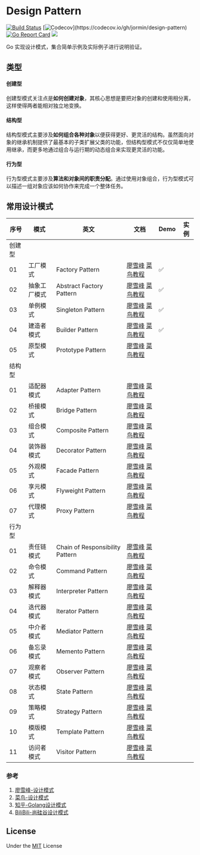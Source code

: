 Design Pattern
=====

[![Build Status](https://github.com/jormin/design-pattern/workflows/test/badge.svg?branch=master)](https://github.com/jormin/design-pattern/actions?query=workflow%3Atest)
[![Codecov](https://codecov.io/gh/jormin/design-pattern/branch/master/graph/badge.svg?)](https://codecov.io/gh/jormin/design-pattern)
[![Go Report Card](https://goreportcard.com/badge/github.com/jormin/design-pattern)](https://goreportcard.com/report/github.com/jormin/design-pattern)
[![](https://img.shields.io/badge/version-v1.0.0-success.svg)](https://github.com/jormin/design-pattern)

Go 实现设计模式，集合简单示例及实际例子进行说明验证。

类型
-----

#### 创建型

创建型模式关注点是**如何创建对象**，其核心思想是要把对象的创建和使用相分离，这样使得两者能相对独立地变换。

#### 结构型

结构型模式主要涉及**如何组合各种对象**以便获得更好、更灵活的结构。虽然面向对象的继承机制提供了最基本的子类扩展父类的功能，但结构型模式不仅仅简单地使用继承，而更多地通过组合与运行期的动态组合来实现更灵活的功能。

#### 行为型

行为型模式主要涉及**算法和对象间的职责分配**。通过使用对象组合，行为型模式可以描述一组对象应该如何协作来完成一个整体任务。

常用设计模式
-----

| 序号 | 模式         | 英文                     | 文档                                                         | Demo | 实例 |
| ---- | ------------ | ------------------------ | ------------------------------------------------------------ | ---- | ---- |
| 创建型 |  |  |  |  |  |
| 01   | 工厂模式     | Factory Pattern          | [廖雪峰](https://www.liaoxuefeng.com/wiki/1252599548343744/1281319170474017) [菜鸟教程](https://www.runoob.com/design-pattern/factory-pattern.html) | ✅    |      |
| 02   | 抽象工厂模式 | Abstract Factory Pattern | [廖雪峰](https://www.liaoxuefeng.com/wiki/1252599548343744/1281319134822433) [菜鸟教程](https://www.runoob.com/design-pattern/abstract-factory-pattern.html) | ✅    |      |
| 03   | 单例模式     | Singleton Pattern        | [廖雪峰](https://www.liaoxuefeng.com/wiki/1252599548343744/1281319214514210) [菜鸟教程](https://www.runoob.com/design-pattern/singleton-pattern.html) | ✅    |      |
| 04   | 建造者模式   | Builder Pattern          | [廖雪峰](https://www.liaoxuefeng.com/wiki/1252599548343744/1281319155793953) [菜鸟教程](https://www.runoob.com/design-pattern/builder-pattern.html) | ✅ |      |
| 05   | 原型模式     | Prototype Pattern        | [廖雪峰](https://www.liaoxuefeng.com/wiki/1252599548343744/1281319195639841) [菜鸟教程](https://www.runoob.com/design-pattern/prototype-pattern.html) |      |      |
| 结构型 |  |  |  | | |
| 01   | 适配器模式 | Adapter Pattern   | [廖雪峰](https://www.liaoxuefeng.com/wiki/1252599548343744/1281319245971489) [菜鸟教程](https://www.runoob.com/design-pattern/adapter-pattern.html) |      |      |
| 02   | 桥接模式   | Bridge Pattern     | [廖雪峰](https://www.liaoxuefeng.com/wiki/1252599548343744/1281319266943009) [菜鸟教程](https://www.runoob.com/design-pattern/bridge-pattern.html) |      |      |
| 03   | 组合模式   | Composite Pattern | [廖雪峰](https://www.liaoxuefeng.com/wiki/1252599548343744/1281319283720226) [菜鸟教程](https://www.runoob.com/design-pattern/composite-pattern.html) |      |      |
| 04   | 装饰器模式 | Decorator Pattern | [廖雪峰](https://www.liaoxuefeng.com/wiki/1252599548343744/1281319302594594) [菜鸟教程](https://www.runoob.com/design-pattern/decorator-pattern.html) |      |      |
| 05   | 外观模式   | Facade Pattern    | [廖雪峰](https://www.liaoxuefeng.com/wiki/1252599548343744/1281319346634785) [菜鸟教程](https://www.runoob.com/design-pattern/facade-pattern.html) |      |      |
| 06   | 享元模式   | Flyweight Pattern | [廖雪峰](https://www.liaoxuefeng.com/wiki/1252599548343744/1281319417937953) [菜鸟教程](https://www.runoob.com/design-pattern/flyweight-pattern.html) |      |      |
| 07   | 代理模式   | Proxy Pattern     | [廖雪峰](https://www.liaoxuefeng.com/wiki/1252599548343744/1281319432618017) [菜鸟教程](https://www.runoob.com/design-pattern/proxy-pattern.html) |      |      |
| 行为型 |  |  |  | | |
| 01   | 责任链模式 | Chain of Responsibility Pattern | [廖雪峰](https://www.liaoxuefeng.com/wiki/1252599548343744/1281319474561057) [菜鸟教程](https://www.runoob.com/design-pattern/chain-of-responsibility-pattern.html) |      |      |
| 02   | 命令模式   | Command Pattern                 | [廖雪峰](https://www.liaoxuefeng.com/wiki/1252599548343744/1281319491338273) [菜鸟教程](https://www.runoob.com/design-pattern/command-pattern.html) |      |      |
| 03   | 解释器模式 | Interpreter Pattern             | [廖雪峰](https://www.liaoxuefeng.com/wiki/1252599548343744/1281319508115489) [菜鸟教程](https://www.runoob.com/design-pattern/interpreter-pattern.html) |      |      |
| 04   | 迭代器模式 | Iterator Pattern                | [廖雪峰](https://www.liaoxuefeng.com/wiki/1252599548343744/1281319524892705) [菜鸟教程](https://www.runoob.com/design-pattern/iterator-pattern.html) |      |      |
| 05   | 中介者模式 | Mediator Pattern                | [廖雪峰](https://www.liaoxuefeng.com/wiki/1252599548343744/1281319541669922) [菜鸟教程](https://www.runoob.com/design-pattern/mediator-pattern.html) |      |      |
| 06   | 备忘录模式 | Memento Pattern                 | [廖雪峰](https://www.liaoxuefeng.com/wiki/1252599548343744/1281319562641441) [菜鸟教程](https://www.runoob.com/design-pattern/memento-pattern.html) |      |      |
| 07   | 观察者模式 | Observer Pattern                | [廖雪峰](https://www.liaoxuefeng.com/wiki/1252599548343744/1281319577321505) [菜鸟教程](https://www.runoob.com/design-pattern/observer-pattern.html) |      |      |
| 08   | 状态模式   | State Pattern                   | [廖雪峰](https://www.liaoxuefeng.com/wiki/1252599548343744/1281319592001569) [菜鸟教程](https://www.runoob.com/design-pattern/state-pattern.html) |      |      |
| 09   | 策略模式   | Strategy Pattern                | [廖雪峰](https://www.liaoxuefeng.com/wiki/1252599548343744/1281319606681634) [菜鸟教程](https://www.runoob.com/design-pattern/strategy-pattern.html) |      |      |
| 10   | 模版模式   | Template Pattern                | [廖雪峰](https://www.liaoxuefeng.com/wiki/1252599548343744/1281319636041762) [菜鸟教程](https://www.runoob.com/design-pattern/template-pattern.html) |      |      |
| 11   | 访问者模式 | Visitor Pattern                 | [廖雪峰](https://www.liaoxuefeng.com/wiki/1252599548343744/1281319659110433) [菜鸟教程](https://www.runoob.com/design-pattern/visitor-pattern.html) |      |      |

### 参考

1. [廖雪峰-设计模式](https://www.liaoxuefeng.com/wiki/1252599548343744/1264742167474528)
2. [菜鸟-设计模式](https://www.runoob.com/design-pattern/design-pattern-tutorial.html)
3. [知乎-Golang设计模式](https://www.zhihu.com/column/c_1393206420800598016)
4. [BiliBili-尚硅谷设计模式](https://www.bilibili.com/video/BV1G4411c7N4)

License
-------

Under the [MIT](./LICENSE) License